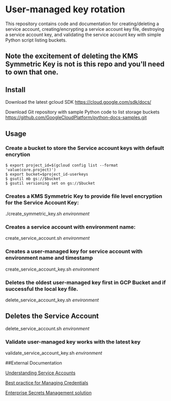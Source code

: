 # User-managed key rotation

This repository contains code and documentation for creating/deleting a service account, creating/encrypting a service account key file, destroying a service account key, and validating the service account key with simple Python script listing buckets. 

## Note the excitement of deleting the KMS Symmetric Key is not is this repo and you'll need to own that one. 

## Install
Download the latest gcloud SDK
https://cloud.google.com/sdk/docs/

Download Git repository with sample Python code to list storage buckets
https://github.com/GoogleCloudPlatform/python-docs-samples.git

## Usage

### Create a bucket to store the Service account keys with default encrytion
```
$ export project_id=$(gcloud config list --format 'value(core.project)')
$ export bucket=$project_id-userkeys
$ gsutil mb gs://$bucket
$ gsutil versioning set on gs://$bucket
```

### Creates a KMS Symmetric Key to provide file level encryption for the Service Account Key:
./create_symmetric_key.sh *environment* 

### Creates a service account with environment name:

create_service_account.sh *environment* 

### Creates a user-managed key for service account with environment name and timestamp

create_service_account_key.sh *environment*

### Deletes the oldest user-managed key first in GCP Bucket and if successful the local key file.

delete_service_account_key.sh *environment*

## Deletes the Service Account

delete_service_account.sh *environment*

### Validate user-managed key works with the latest key

validate_service_account_key.sh *environment*

##External Documentation

[Understanding Service Accounts](https://cloud.google.com/iam/docs/understanding-service-accounts)

[Best practice for Managing Credentials](https://cloud.google.com/docs/authentication/production#best_practices_for_managing_credentials)

[Enterprise Secrets Management solution](https://www.hashicorp.com/products/vault/)
